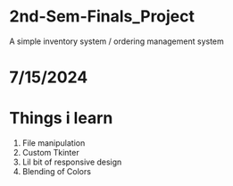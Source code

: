 # 2nd-Sem-Finals_Project
A simple inventory system / ordering management system
# 7/15/2024

# Things i learn
1. File manipulation
2. Custom Tkinter
3. Lil bit of responsive design
4. Blending of Colors
   

